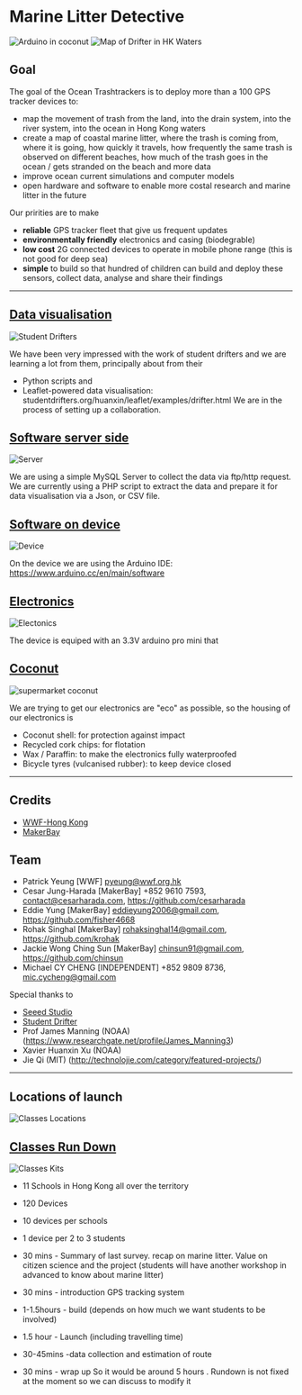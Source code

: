 # Marine Litter Detective

![Arduino in coconut](https://c1.staticflickr.com/3/2940/32739309070_780d739c2a_z.jpg)
![Map of Drifter in HK Waters](https://c2.staticflickr.com/4/3695/32739310090_6fef4b8bc1_z.jpg)

## Goal
The goal of the Ocean Trashtrackers is to deploy more than a 100 GPS tracker devices to: 
- map the movement of trash from the land, into the drain system, into the river system, into the ocean in Hong Kong waters
- create a map of coastal marine litter, where the trash is coming from, where it is going, how quickly it travels, how frequently the same trash is observed on different beaches, how much of the trash goes in the ocean / gets stranded on the beach and more data 
- improve ocean current simulations and computer models
- open hardware and software to enable more costal research and marine litter in the future

Our pririties are to make
- <b>reliable</b> GPS tracker fleet that give us frequent updates
- <b>environmentally friendly</b> electronics and casing (biodegrable)
- <b>low cost</b> 2G connected devices to operate in mobile phone range (this is not good for deep sea)
- <b>simple</b> to build so that hundred of children can build and deploy these sensors, collect data, analyse and share their findings

<hr>

## [Data visualisation](https://github.com/MakerBay/Trashtracker/tree/master/Dataviz)
![Student Drifters](https://c1.staticflickr.com/3/2937/33684581620_3e84727a2c_z.jpg)

We have been very impressed with the work of student drifters and we are learning a lot from them, principally about from their 
- Python scripts and
- Leaflet-powered data visualisation: studentdrifters.org/huanxin/leaflet/examples/drifter.html
We are  in the process of setting up a collaboration.

## [Software server side](https://github.com/MakerBay/Trashtracker/tree/master/Server)
![Server](https://c1.staticflickr.com/3/2922/33257374233_097e389557_z.jpg)

We are using a simple MySQL Server to collect the data via ftp/http request.
We are currently using a PHP script to extract the data and prepare it for data visualisation via a Json, or CSV file. 

## [Software on device](https://github.com/MakerBay/Trashtracker/tree/master/Tracker)
![Device](https://c1.staticflickr.com/3/2909/33257361673_d1350ff440_z.jpg)

On the device we are using the Arduino IDE: https://www.arduino.cc/en/main/software

## [Electronics](https://github.com/MakerBay/Trashtracker/tree/master/Electronics)
![Electonics](https://c1.staticflickr.com/3/2911/33684464920_3e7cd0a56f_z.jpg)

The device is equiped with an 3.3V arduino pro mini that

## [Coconut](https://github.com/MakerBay/Trashtracker/tree/master/Coconut)
![supermarket coconut](https://c1.staticflickr.com/1/743/32590198664_fbb815bce5_z.jpg)

We are trying to get our electronics are "eco" as possible, so the housing of our electronics is
- Coconut shell: for protection against impact
- Recycled cork chips: for flotation
- Wax / Paraffin: to make the electronics fully waterproofed
- Bicycle tyres (vulcanised rubber): to keep device closed

<hr>

## Credits
- [WWF-Hong Kong](https://wwf.org.hk)
- [MakerBay](https://www.makerbay.org)

## Team
- Patrick Yeung [WWF] pyeung@wwf.org.hk
- Cesar Jung-Harada [MakerBay] +852 9610 7593, contact@cesarharada.com, https://github.com/cesarharada
- Eddie Yung [MakerBay] eddieyung2006@gmail.com, https://github.com/fisher4668
- Rohak Singhal [MakerBay] rohaksinghal14@gmail.com, https://github.com/krohak
- Jackie Wong Ching Sun [MakerBay] chinsun91@gmail.com, https://github.com/chinsun
- Michael CY CHENG [INDEPENDENT] +852 9809 8736, mic.cycheng@gmail.com

Special thanks to 
- [Seeed Studio](https://www.seeedstudio.com)
- [Student Drifter](studentdrifters.org)
- Prof James Manning (NOAA) (https://www.researchgate.net/profile/James_Manning3)
- Xavier Huanxin Xu (NOAA) 
- Jie Qi (MIT) (http://technolojie.com/category/featured-projects/)

<hr>

## Locations of launch
![Classes Locations](https://c2.staticflickr.com/4/3945/34068780145_6b6453739d_z.jpg)


## [Classes Run Down](https://github.com/MakerBay/Trashtracker/tree/master/Classes)
![Classes Kits](https://c2.staticflickr.com/4/3763/33049914560_2f45c87649_z.jpg)

- 11 Schools in Hong Kong all over the territory
- 120 Devices
- 10 devices per schools
- 1 device per 2 to 3 students

- 30 mins - Summary of last survey. recap on marine litter. Value on citizen science and the project (students will have another workshop in advanced to know about marine litter)
- 30 mins - introduction GPS tracking system
- 1-1.5hours - build (depends on how much we want students to be involved)
- 1.5 hour - Launch (including travelling time)
- 30-45mins -data collection and estimation of route
- 30 mins - wrap up So it would be around 5 hours . Rundown is not fixed at the moment so we can discuss to modify it
